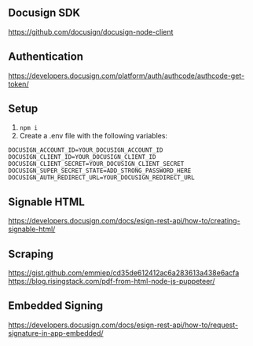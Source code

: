 ## Docusign SDK
https://github.com/docusign/docusign-node-client

## Authentication
https://developers.docusign.com/platform/auth/authcode/authcode-get-token/

## Setup
1. `npm i`
2. Create a .env file with the following variables:
```
DOCUSIGN_ACCOUNT_ID=YOUR_DOCUSIGN_ACCOUNT_ID
DOCUSIGN_CLIENT_ID=YOUR_DOCUSIGN_CLIENT_ID
DOCUSIGN_CLIENT_SECRET=YOUR_DOCUSIGN_CLIENT_SECRET
DOCUSIGN_SUPER_SECRET_STATE=ADD_STRONG_PASSWORD_HERE
DOCUSIGN_AUTH_REDIRECT_URL=YOUR_DOCUSIGN_REDIRECT_URL
```

## Signable HTML
https://developers.docusign.com/docs/esign-rest-api/how-to/creating-signable-html/

## Scraping
https://gist.github.com/emmiep/cd35de612412ac6a283613a438e6acfa
https://blog.risingstack.com/pdf-from-html-node-js-puppeteer/

## Embedded Signing
https://developers.docusign.com/docs/esign-rest-api/how-to/request-signature-in-app-embedded/